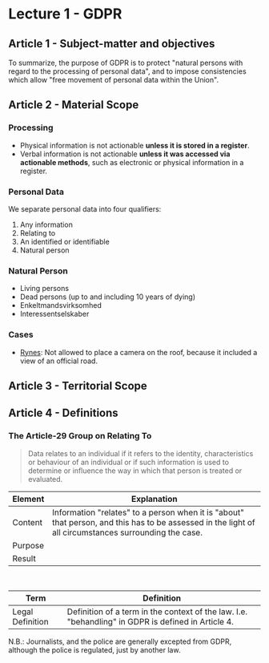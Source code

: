 # Lecture 1 - GDPR

## Article 1 - Subject-matter and objectives

To summarize, the purpose of GDPR is to protect "natural persons with regard to the processing of personal data", and to impose consistencies which allow "free movement of personal data within the Union".

## Article 2 - Material Scope

### Processing

- Physical information is not actionable **unless it is stored in a register**.
- Verbal information is not actionable **unless it was accessed via actionable methods**, such as electronic or physical information in a register.

### Personal Data

We separate personal data into four qualifiers:

1. Any information
2. Relating to
3. An identified or identifiable
4. Natural person

### Natural Person

- Living persons
- Dead persons (up to and including 10 years of dying)
- Enkeltmandsvirksomhed <!-- TODO: translate -->
- Interessentselskaber <!-- TODO: translate -->

### Cases

- [Rynes](https://eur-lex.europa.eu/legal-content/EN/TXT/?uri=CELEX%3A62013CJ0212): Not allowed to place a camera on the roof, because it included a view of an official road.

## Article 3 - Territorial Scope

## Article 4 - Definitions

### The Article-29 Group on Relating To

> Data relates to an individual if it refers to the identity, characteristics or behaviour of an individual or if such information is used to determine or influence the way in which that person is treated or evaluated.

Element | Explanation
------- | -----------------------------------------------------------------------------------------------------------------------------------------------------
Content | Information "relates" to a person when it is "about" that person, and this has to be assessed in the light of all circumstances surrounding the case.
Purpose |
Result  |

<br>

Term             | Definition
---------------- | --------------------------------------------------------------------------------------------------
Legal Definition | Definition of a term in the context of the law. I.e. "behandling" in GDPR is defined in Article 4.

N.B.: Journalists, and the police are generally excepted from GDPR, although the police is regulated, just by another law.
